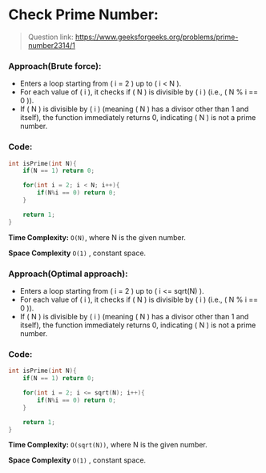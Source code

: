 # Check Prime Number:

> Question link:
> https://www.geeksforgeeks.org/problems/prime-number2314/1

### Approach(Brute force):

- Enters a loop starting from \( i = 2 \) up to \( i < N \).
- For each value of \( i \), it checks if \( N \) is divisible by \( i \) (i.e., \( N \% i == 0 \)).
- If \( N \) is divisible by \( i \) (meaning \( N \) has a divisor other than 1 and itself), the function immediately returns 0, indicating \( N \) is not a prime number.

### Code:

```C++
int isPrime(int N){
    if(N == 1) return 0;

    for(int i = 2; i < N; i++){
        if(N%i == 0) return 0;
    }

    return 1;
}
```
**Time Complexity:** `O(N)`, where N is the given number.

**Space Complexity** `O(1)` , constant space.

### Approach(Optimal approach):

- Enters a loop starting from \( i = 2 \) up to \( i <= sqrt(N) \).
- For each value of \( i \), it checks if \( N \) is divisible by \( i \) (i.e., \( N \% i == 0 \)).
- If \( N \) is divisible by \( i \) (meaning \( N \) has a divisor other than 1 and itself), the function immediately returns 0, indicating \( N \) is not a prime number.

### Code:

```C++
int isPrime(int N){
    if(N == 1) return 0;

    for(int i = 2; i <= sqrt(N); i++){
        if(N%i == 0) return 0;
    }

    return 1;
}
```
**Time Complexity:** `O(sqrt(N))`, where N is the given number.

**Space Complexity** `O(1)` , constant space.
